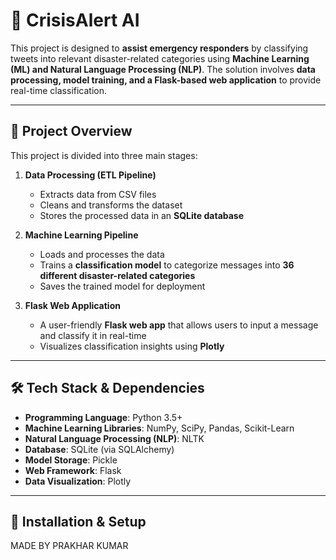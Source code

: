# 🚀 CrisisAlert AI

This project is designed to **assist emergency responders** by classifying tweets into relevant disaster-related categories using **Machine Learning (ML) and Natural Language Processing (NLP)**. The solution involves **data processing, model training, and a Flask-based web application** to provide real-time classification.  

---

## 📌 Project Overview  

This project is divided into three main stages:  

1. **Data Processing (ETL Pipeline)**  
   - Extracts data from CSV files  
   - Cleans and transforms the dataset  
   - Stores the processed data in an **SQLite database**  

2. **Machine Learning Pipeline**  
   - Loads and processes the data  
   - Trains a **classification model** to categorize messages into **36 different disaster-related categories**  
   - Saves the trained model for deployment  

3. **Flask Web Application**  
   - A user-friendly **Flask web app** that allows users to input a message and classify it in real-time  
   - Visualizes classification insights using **Plotly**  

---

## 🛠 Tech Stack & Dependencies  

- **Programming Language**: Python 3.5+  
- **Machine Learning Libraries**: NumPy, SciPy, Pandas, Scikit-Learn  
- **Natural Language Processing (NLP)**: NLTK  
- **Database**: SQLite (via SQLAlchemy)  
- **Model Storage**: Pickle  
- **Web Framework**: Flask  
- **Data Visualization**: Plotly  

---

## 🔧 Installation & Setup  
MADE BY PRAKHAR KUMAR
